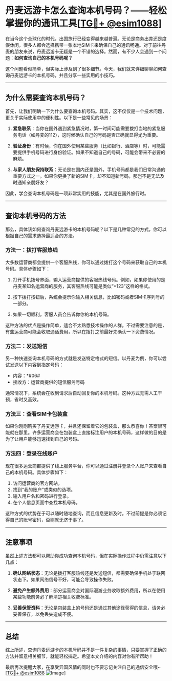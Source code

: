 # 丹麦远游卡怎么查询本机号码？——轻松掌握你的通讯工具[[TG💪+ @esim1088](https://t.me/s/esim1088)]

在当今这个全球化的时代，出国旅行已经变得越来越普遍。无论是商务出差还是度假休闲，很多人都会选择携带一张本地SIM卡来确保自己的通讯畅通。对于前往丹麦的朋友来说，丹麦远游卡无疑是一个不错的选择。然而，有不少人会遇到一个问题：**如何查询自己的本机号码呢？**

这个问题看似简单，但实际上涉及到了很多细节。今天，我们就来详细聊聊如何查询丹麦远游卡的本机号码，并且分享一些实用的小技巧。

---

## **为什么需要查询本机号码？**

首先，让我们明确一下为什么要查询本机号码。其实，这不仅仅是一个技术问题，更关乎实际使用中的便利性。以下是一些常见的场景：

1. **紧急联系**：当你在国外遇到紧急情况时，第一时间可能需要拨打当地的紧急服务电话（如丹麦的112），这时候确认自己的号码是否正确就显得尤为重要。
   
2. **验证身份**：有时候，你在国外使用某些服务（比如银行、酒店等）时，可能需要提供手机号码进行身份验证。如果不知道自己的号码，可能会带来不必要的麻烦。

3. **与家人朋友保持联系**：无论是在国内还是国外，手机号码都是我们日常沟通的重要方式之一。如果你更换了新的SIM卡，却不知道新号码，那岂不是无法及时通知亲朋好友？

因此，学会查询本机号码是一项非常实用的技能，尤其是在国外旅行时。

---

## **查询本机号码的方法**

那么，具体该如何查询丹麦远游卡的本机号码呢？以下是几种常见的方式，你可以根据自己的需求选择最适合的方法。

### **方法一：拨打客服热线**

大多数运营商都会提供一个客服热线，你可以通过拨打这个号码来获取自己的本机号码。具体步骤如下：

1. 打开手机拨号界面，输入运营商提供的客服热线号码。例如，如果你使用的是丹麦某知名运营商的服务，其客服热线可能是类似“*123”这样的格式。
   
2. 按下拨打按钮后，系统会提示你输入相关信息，比如密码或者SIM卡序列号的一部分。

3. 如果一切顺利，客服人员会告诉你你的本机号码。

这种方法的优点是操作简单，适合不太熟悉技术操作的人群。不过需要注意的是，有些运营商可能会收取通话费用，所以在拨打之前最好先确认一下资费情况。

### **方法二：发送短信**

另一种快速查询本机号码的方式就是发送特定格式的短信。以丹麦为例，你可以尝试发送以下内容到指定号码：

- 内容：*#06#
- 接收方：运营商提供的短信服务号码

通常情况下，系统会在收到请求后自动回复你的本机号码。这种方式无需人工干预，省时又高效。

### **方法三：查看SIM卡包装盒**

如果你刚刚购买了丹麦远游卡，并且还保留着它的包装盒，那么恭喜你！答案很可能就在那里。许多运营商会在包装盒上直接标注用户的本机号码，这样做的目的是为了让用户能够迅速找到自己的号码。

### **方法四：登录在线账户**

现在很多运营商都提供了线上服务平台，你可以通过注册并登录个人账户来查看自己的本机号码。具体步骤如下：

1. 访问运营商的官方网站。
2. 找到“我的账户”或类似的选项。
3. 输入用户名和密码进行登录。
4. 在个人信息页面中查找本机号码。

这种方式的优势在于可以随时随地查询，而且信息更新及时。不过前提是你必须记得自己的账号密码，否则就无济于事了。

---

## **注意事项**

虽然上述方法都可以帮助你成功查询本机号码，但在实际操作过程中仍需注意以下几点：

1. **确认网络状态**：无论是拨打客服热线还是发送短信，都需要确保手机处于联网状态下。如果网络信号不好，可能会导致操作失败。

2. **避免产生额外费用**：部分运营商会对国际漫游业务收取额外费用，所以在使用某些功能前务必了解清楚相关收费标准。

3. **妥善保管资料**：无论是包装盒上的号码还是通过其他途径获得的信息，请务必妥善保存，以免丢失造成不便。

---

## **总结**

综上所述，查询丹麦远游卡的本机号码并不是一件复杂的事情，只要掌握了正确的方法并留意相关细节，就能轻松搞定。希望本文介绍的内容对你有所帮助！

最后再次提醒大家，在享受异国风情的同时也不要忘记关注自己的通信安全哦~ [[TG💪+ @esim1088](https://t.me/s/esim1088) ![Image](https://i.postimg.cc/4NQfJmqS/Snipaste-2025-05-13-00-14-12.png)]